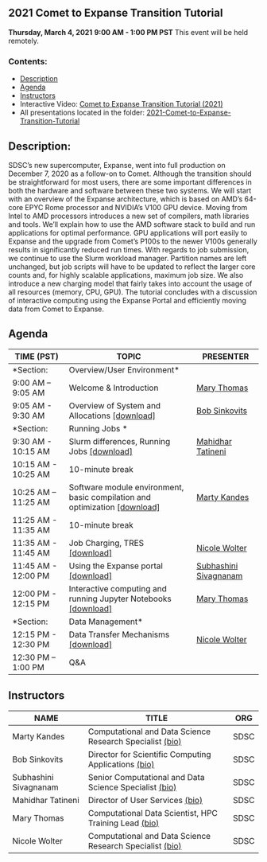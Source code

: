 ## 2021 Comet to Expanse Transition Tutorial

**Thursday, March 4, 2021**
**9:00 AM - 1:00 PM PST**
This event will be held remotely.

### <a name="top">**Contents:**
* [Description](#description)
* [Agenda](#agenda)
* [Instructors](#instructors)
* Interactive Video: [Comet to Expanse Transition Tutorial (2021)](https://education.sdsc.edu/training/interactive/202010_comet_to_expanse/index.html)
* All presentations located in the folder: [2021-Comet-to-Expanse-Transition-Tutorial](https://github.com/sdsc-hpc-training-org/comet-to-expanse-transition/tree/main/2021-Comet-to-Expanse-Transition-Tutorial)
 
## Description:<a name="description"></a>
SDSC’s new supercomputer, Expanse, went into full production on December 7, 2020 as a follow-on to Comet. Although the transition should be straightforward for most users, there are some important differences in both the hardware and software between these two systems. We will start with an overview of the Expanse architecture, which is based on AMD’s 64-core EPYC Rome processor and NVIDIA’s V100 GPU device. Moving from Intel to AMD processors introduces a new set of compilers, math libraries and tools. We’ll explain how to use the AMD software stack to build and run applications for optimal performance. GPU applications will port easily to Expanse and the upgrade from Comet’s P100s to the newer V100s generally results in significantly reduced run times. With regards to job submission, we continue to use the Slurm workload manager. Partition names are left unchanged, but job scripts will have to be updated to reflect the larger core counts and, for highly scalable applications, maximum job size. We also introduce a new charging model that fairly takes into account the usage of all resources (memory, CPU, GPU). The tutorial concludes with a discussion of interactive computing using the Expanse Portal and efficiently moving data from Comet to Expanse.

## Agenda<a name="agenda"></a>
| **TIME (PST)** | **TOPIC** | **PRESENTER** |
| --- | ----------- | ----------- |
| *Section: | Overview/User Environment*| |
| 9:00 AM – 9:05 AM | Welcome & Introduction | [Mary Thomas](#thomas) |
| 9:05 AM - 9:30 AM | Overview of System and Allocations [[download]](https://github.com/sdsc-hpc-training-org/comet-to-expanse-transition/raw/main/2021-Comet-to-Expanse-Transition-Tutorial/Sinkovits_Expanse_Overview-03-04-2021.pdf) | [Bob Sinkovits](#sinkovits)
| *Section: |Running Jobs *| | 
| 9:30 AM - 10:15 AM  | Slurm differences, Running Jobs [[download]](https://github.com/sdsc-hpc-training-org/comet-to-expanse-transition/raw/main/2021-Comet-to-Expanse-Transition-Tutorial/Tatineni_Expanse_Running_Jobs-03-04-2021.pdf)| [Mahidhar Tatineni](tatineni)|
| 10:15 AM - 10:25 AM |  10-minute break| | 
| 10:25 AM – 11:25 AM |  Software module environment, basic compilation and optimization [[download]](https://github.com/sdsc-hpc-training-org/comet-to-expanse-transition/raw/main/2021-Comet-to-Expanse-Transition-Tutorial/managing-your-hpc-software-environment.pdf) | [Marty Kandes](#kandes)  |
| 11:25 AM - 11:35 AM |  10-minute break| |
| 11:35 AM - 11:45 AM |  Job Charging, TRES [[download]](https://github.com/sdsc-hpc-training-org/comet-to-expanse-transition/raw/main/2021-Comet-to-Expanse-Transition-Tutorial/NWolter_Expanse101_mng_allocations.pdf) | [Nicole Wolter](#wolter) |
| 11:45 AM - 12:00 PM |  Using the Expanse portal [[download]](https://github.com/sdsc-hpc-training-org/comet-to-expanse-transition/raw/main/2021-Comet-to-Expanse-Transition-Tutorial/SSivagnanam_Expanse_Portal-03-04-2021.pdf) | [Subhashini Sivagnanam](#sivagnanam) |
| 12:00 PM - 12:15 PM |  Interactive computing and running Jupyter Notebooks [[download]](https://github.com/sdsc-hpc-training-org/comet-to-expanse-transition/raw/main/2021-Comet-to-Expanse-Transition-Tutorial//MThomas-Expanse-Interactive-Computing-03-04-2021.pdf) | [Mary Thomas](#thomas) |
| *Section: | Data Management* |  | 
| 12:15 PM - 12:30 PM  |  Data Transfer Mechanisms [[download]](https://github.com/sdsc-hpc-training-org/comet-to-expanse-transition/raw/main/2021-Comet-to-Expanse-Transition-Tutorial/NWolter_Expanse101_data_xfer.pdf) | [Nicole Wolter](#wolter) |
| 12:30 PM – 1:00 PM  |  Q&A |  |

## Instructors<a name="instructors"></a>
| **NAME** | **TITLE** | **ORG** |
| ---------- | ----------- | ----------- |
| Marty Kandes<a name="kandes"></a>  |  Computational and Data Science Research Specialist [(bio)](https://www.linkedin.com/in/marty-kandes-b53a34144/) |  SDSC |
| Bob Sinkovits<a name="sinkovits"></a>  | Director for Scientific Computing Applications [(bio)](https://www.sdsc.edu/research/researcher_spotlight/sinkovits_robert.html) | SDSC|
| Subhashini Sivagnanam | Senior Computational and Data Science Specialist [(bio)](http://users.sdsc.edu/~sivagnan/) | SDSC |
| Mahidhar Tatineni<a name="tatineni"></a> | Director of User Services [(bio)](https://www.sdsc.edu/research/researcher_spotlight/tatineni_mahidhar.html)   | SDSC |  |
| Mary Thomas<a name="thomas"></a>  | Computational Data Scientist, HPC Training Lead [(bio)]( https://www.sdsc.edu/research/researcher_spotlight/thomas_mary.html)| SDSC |
| Nicole Wolter | Computational and Data Science Research Specialist [(bio)](https://www.linkedin.com/in/nicole-wolter-bbb94a3/)| SDSC |
